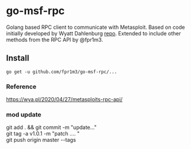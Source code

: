 # go-msf-rpc
Golang based RPC client to communicate with Metasploit. Based on code initially developed by Wyatt Dahlenburg [repo](https://github.com/wdahlenburg/msf-rpc-client). Extended to include other methods from the RPC API by @fpr1m3.

## Install
`go get -u github.com/fpr1m3/go-msf-rpc/...`

### Reference
https://wya.pl/2020/04/27/metasploits-rpc-api/

### mod update  
git add . && git commit -m "update..."   
git tag -a v1.0.1 -m "patch .... "   
git push origin master --tags   

